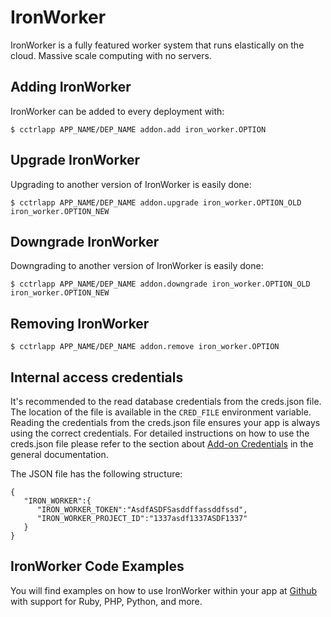 # IronWorker

IronWorker is a fully featured worker system that runs elastically on the cloud. Massive scale computing with no servers.

## Adding IronWorker

IronWorker can be added to every deployment with:

~~~
$ cctrlapp APP_NAME/DEP_NAME addon.add iron_worker.OPTION
~~~

## Upgrade IronWorker

Upgrading to another version of IronWorker is easily done:

~~~
$ cctrlapp APP_NAME/DEP_NAME addon.upgrade iron_worker.OPTION_OLD iron_worker.OPTION_NEW 
~~~

## Downgrade IronWorker

Downgrading to another version of IronWorker is easily done:

~~~
$ cctrlapp APP_NAME/DEP_NAME addon.downgrade iron_worker.OPTION_OLD iron_worker.OPTION_NEW 
~~~

## Removing IronWorker

~~~
$ cctrlapp APP_NAME/DEP_NAME addon.remove iron_worker.OPTION
~~~

## Internal access credentials

It's recommended to the read database credentials from the creds.json file. The location of the file is available in the `CRED_FILE` environment variable. Reading the credentials from the creds.json file ensures your app is always using the correct credentials. For detailed instructions on how to use the creds.json file please refer to the section about [Add-on Credentials](https://www.cloudcontrol.com/dev-center/platform-documentation#add-on-credentials) in the general documentation.

The JSON file has the following structure:

~~~
{
   "IRON_WORKER":{
      "IRON_WORKER_TOKEN":"AsdfASDFSasddffassddfssd",
      "IRON_WORKER_PROJECT_ID":"1337asdf1337ASDF1337"
   }
}
~~~

## IronWorker Code Examples

You will find examples on how to use IronWorker within your app at [Github](https://github.com/iron-io/iron_worker_examples/tree/master/php) with support for Ruby, PHP, Python, and more.

